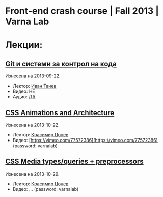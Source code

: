 Front-end crash course | Fall 2013 | Varna Lab
==============================================

# Лекции: #

## [Git и системи за контрол на кода](https://github.com/FrontendCrashCourse-Varnalab/lectures/tree/master/GIT) ##
Изнесена на 2013-09-22.

 - Лектор: [Иван Танев](https://github.com/VanTanev)
 - Видео: НЕ
 - Аудио: [ДА](http://www.mediafire.com/download/4xlrdxi42sm9hse/Git_lecture%5B2013-09-22%5D.mp3)

## [CSS Animations and Architecture](https://github.com/FrontendCrashCourse-Varnalab/lectures/tree/master/CSSAnimationsArchitecture) ##
Изнесена на 2013-10-22.

 - Лектор: [Красимир Цонев](http://krasimirtsonev.com/main/)
 - Видео: [https://vimeo.com/77572386](https://vimeo.com/77572386) (password: varnalab)

## [CSS Media types/queries + preprocessors](https://github.com/FrontendCrashCourse-Varnalab/lectures/tree/master/CSSMediaAndPreprocessors) ##
Изнесена на 2013-10-29.

 - Лектор: [Красимир Цонев](http://krasimirtsonev.com/main/)
 - Видео: ... (password: varnalab)
